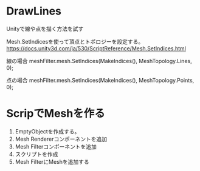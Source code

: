 # DrawLines
Unityで線や点を描く方法を試す

Mesh.SetIndicesを使って頂点とトポロジーを設定する。
https://docs.unity3d.com/ja/530/ScriptReference/Mesh.SetIndices.html

線の場合
meshFilter.mesh.SetIndices(MakeIndices(), MeshTopology.Lines, 0);

点の場合
meshFilter.mesh.SetIndices(MakeIndices(), MeshTopology.Points, 0);

# ScripでMeshを作る
1. EmptyObjectを作成する。
1. Mesh Rendererコンポーネントを追加
1. Mesh Filterコンポーネントを追加
1. スクリプトを作成
1. Mesh FilterにMeshを追加する
